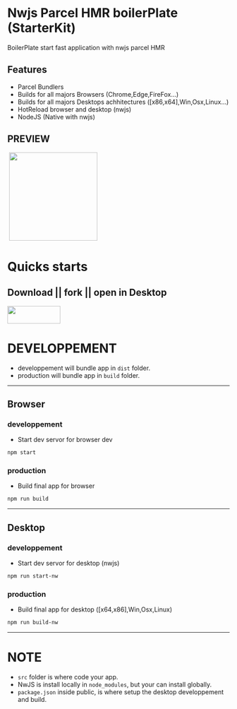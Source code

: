 # Nwjs Parcel HMR boilerPlate (StarterKit)

BoilerPlate start fast application with nwjs parcel HMR

## Features

- Parcel Bundlers
- Builds for all majors Browsers (Chrome,Edge,FireFox...)
- Builds for all majors Desktops achhitectures ([x86,x64],Win,Osx,Linux...)
- HotReload browser and desktop (nwjs)
- NodeJS (Native with nwjs)

## PREVIEW

&nbsp;<img src="https://images2.imgbox.com/d2/49/9FnrOoYP_o.png" width="200" />

# Quicks starts

## **Download || fork || open in Desktop**

<img src="https://images2.imgbox.com/38/5f/NjtVaOBI_o.png" width="120" height="40" />

# DEVELOPPEMENT

- developpement will bundle app in `dist` folder.
- production will bundle app in `build` folder.

---

## **Browser**

### **developpement**

- Start dev servor for browser dev

```bash
npm start
```

### **production**

- Build final app for browser

```bash
npm run build
```

---

## **Desktop**

### **developpement**

- Start dev servor for desktop (nwjs)

```bash
npm run start-nw
```

### **production**

- Build final app for desktop ([x64,x86],Win,Osx,Linux)

```bash
npm run build-nw
```

---

# NOTE

- `src` folder is where code your app.
- NwJS is install locally in `node_modules`, but your can install globally.
- `package.json` inside public, is where setup the desktop developpement and build.
